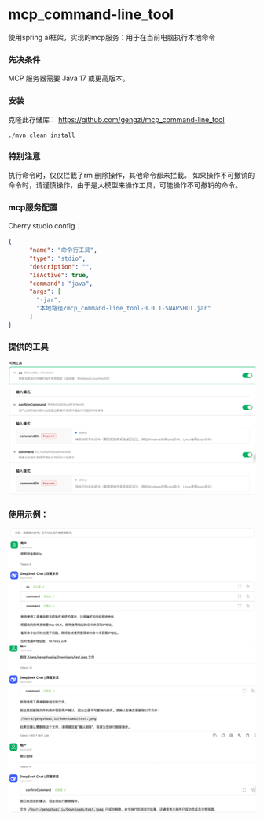 # mcp_command-line_tool
使用spring ai框架，实现的mcp服务：用于在当前电脑执行本地命令

### 先决条件
MCP 服务器需要 Java 17 或更高版本。

### 安装
克隆此存储库：
https://github.com/gengzi/mcp_command-line_tool
```
./mvn clean install
```

### 特别注意
执行命令时，仅仅拦截了rm 删除操作，其他命令都未拦截。
如果操作不可撤销的命令时，请谨慎操作，由于是大模型来操作工具，可能操作不可撤销的命令。

### mcp服务配置

Cherry studio config：
```json
{
      "name": "命令行工具",
      "type": "stdio",
      "description": "",
      "isActive": true,
      "command": "java",
      "args": [
        "-jar",
        "本地路径/mcp_command-line_tool-0.0.1-SNAPSHOT.jar"
      ]
}

```

### 提供的工具

![img](./img/tool.jpeg)


### 使用示例：

![img](./img/demo.jpeg)
![img](./img/demo2.jpeg)


